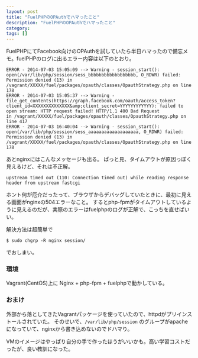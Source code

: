 ```yaml
---
layout: post
title: "FuelPHPのOPAuthでハマったこと"
description: "FuelPHPのOPAuthでハマったこと"
category: 
tags: []
---
```


FuelPHPにてFacebook向けのOPAuthを試していたら半日ハマったので備忘メモ。fuelPHPのログに出るエラー内容は以下のとおり。

```
ERROR - 2014-07-03 15:05:09 --> Warning - session_start(): open(/var/lib/php/session/sess_bbbbbbbbbbbbbbbbbb, O_RDWR) failed: Permission denied (13) in /vagrant/XXXXX/fuel/packages/opauth/classes/OpauthStrategy.php on line 178
ERROR - 2014-07-03 15:05:37 --> Warning - file_get_contents(https://graph.facebook.com/oauth/access_token?client_id=XXXXXXXXXXXXXX&amp;client_secret=YYYYYYYYYYYY): failed to open stream: HTTP request failed! HTTP/1.1 400 Bad Request
in /vagrant/XXXXX/fuel/packages/opauth/classes/OpauthStrategy.php on line 417
ERROR - 2014-07-03 16:40:04 --> Warning - session_start(): open(/var/lib/php/session/sess_aaaaaaaaaaaaaaaaaaa, O_RDWR) failed: Permission denied (13) in /vagrant/XXXXX/fuel/packages/opauth/classes/OpauthStrategy.php on line 178
```

あとnginxにはこんなメッセージも出る。
ぱっと見、タイムアウトが原因っぽく見えるけど、それは不正解。

```
upstream timed out (110: Connection timed out) while reading response header from upstream fastcgi
```

ホント何が厄介だったって、ブラウザからデバッグしていたときに、最初に見える画面がnginxの504エラーなこと。
するとphp-fpmがタイムアウトしているように見えるのだが、実際のエラーはfuelphpのログが正解で、こっちを直せばいい。

解決方法は超簡単で

```
$ sudo chgrp -R nginx session/
```

でおしまい。

### 環境
Vagrant(CentOS)上に Nginx + php-fpm + fuelphpで動かしている。

### おまけ
外部から落としてきたVagrantパッケージを使っていたので、httpdがプリインストールされていた。
そのせいで、`/var/lib/php/session` のグループがapacheになっていて、nginxから書き込めないのでドハマり。

VMのイメージはやっぱり自分の手で作ったほうがいいかも。高い学習コストだったが、良い教訓になった。
